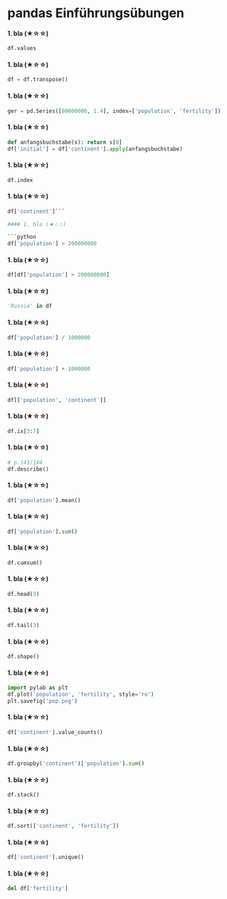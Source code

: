 
# pandas Einführungsübungen

#### 1. bla (★☆☆)

```python
df.values
```

#### 1. bla (★☆☆)

```python
df = df.transpose()
```

#### 1. bla (★☆☆)

```python
ger = pd.Series([80000000, 1.4], index=['population', 'fertility'])
```

#### 1. bla (★☆☆)

```python
def anfangsbuchstabe(s): return s[0]
df['initial'] = df['continent'].apply(anfangsbuchstabe)
```

#### 1. bla (★☆☆)

```python
df.index
```

#### 1. bla (★☆☆)

```python
df['continent']```

#### 1. bla (★☆☆)

```python
df['population'] > 200000000
```

#### 1. bla (★☆☆)

```python
df[df['population'] > 200000000]
```

#### 1. bla (★☆☆)

```python
'Russia' in df
```

#### 1. bla (★☆☆)

```python
df['population'] / 1000000
```

#### 1. bla (★☆☆)

```python
df['population'] + 1000000
```

#### 1. bla (★☆☆)

```python
df[['population', 'continent']]
```

#### 1. bla (★☆☆)

```python
df.ix[3:7]
```

#### 1. bla (★☆☆)

```python
# p.143/144
df.describe()
```

#### 1. bla (★☆☆)

```python
df['population'].mean()
```

#### 1. bla (★☆☆)

```python
df['population'].sum()
```

#### 1. bla (★☆☆)

```python
df.cumsum()
```

#### 1. bla (★☆☆)

```python
df.head(3)
```

#### 1. bla (★☆☆)

```python
df.tail(3)
```

#### 1. bla (★☆☆)

```python
df.shape()
```

#### 1. bla (★☆☆)

```python
import pylab as plt
df.plot('population', 'fertility', style='ro')
plt.savefig('pop.png')
```

#### 1. bla (★☆☆)

```python
df['continent'].value_counts()
```

#### 1. bla (★☆☆)

```python
df.groupby('continent')['population'].sum()
```

#### 1. bla (★☆☆)

```python
df.stack()
```

#### 1. bla (★☆☆)

```python
df.sort(['continent', 'fertility'])
```

#### 1. bla (★☆☆)

```python
df['continent'].unique()
```

#### 1. bla (★☆☆)

```python
del df['fertility']

